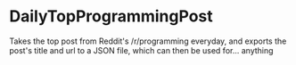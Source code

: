 # DailyTopProgrammingPost
Takes the top post from Reddit's /r/programming everyday, and exports the post's title and url to a JSON file, which can then be used for... anything
